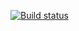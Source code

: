 [![Build status](https://ci.appveyor.com/api/projects/status/j9p2omknf2j37xd6/branch/main?svg=true)](https://ci.appveyor.com/project/Plumbheater/autojavahw-l2-3-2/branch/main)
